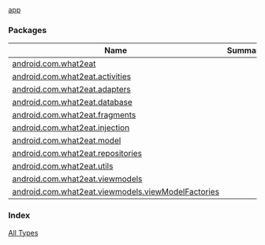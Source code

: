 [app](./index.md)

### Packages

| Name | Summary |
|---|---|
| [android.com.what2eat](android.com.what2eat/index.md) |  |
| [android.com.what2eat.activities](android.com.what2eat.activities/index.md) |  |
| [android.com.what2eat.adapters](android.com.what2eat.adapters/index.md) |  |
| [android.com.what2eat.database](android.com.what2eat.database/index.md) |  |
| [android.com.what2eat.fragments](android.com.what2eat.fragments/index.md) |  |
| [android.com.what2eat.injection](android.com.what2eat.injection/index.md) |  |
| [android.com.what2eat.model](android.com.what2eat.model/index.md) |  |
| [android.com.what2eat.repositories](android.com.what2eat.repositories/index.md) |  |
| [android.com.what2eat.utils](android.com.what2eat.utils/index.md) |  |
| [android.com.what2eat.viewmodels](android.com.what2eat.viewmodels/index.md) |  |
| [android.com.what2eat.viewmodels.viewModelFactories](android.com.what2eat.viewmodels.view-model-factories/index.md) |  |

### Index

[All Types](alltypes/index.md)